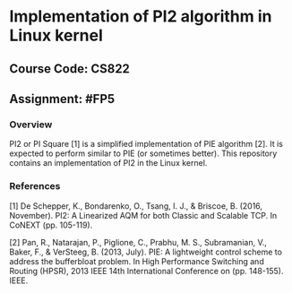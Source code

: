 # Implementation of PI2 algorithm in Linux kernel

## Course Code: CS822

## Assignment: #FP5

### Overview
PI2 or PI Square [1] is a simplified implementation of PIE algorithm [2]. It is expected to perform similar to PIE (or sometimes better). This repository contains an implementation of PI2 in the Linux kernel.

### References

[1] De Schepper, K., Bondarenko, O., Tsang, I. J., & Briscoe, B. (2016, November). PI2: A Linearized AQM for both Classic and Scalable TCP. In CoNEXT (pp. 105-119).

[2] Pan, R., Natarajan, P., Piglione, C., Prabhu, M. S., Subramanian, V., Baker, F., & VerSteeg, B. (2013, July). PIE: A lightweight control scheme to address the bufferbloat problem. In High Performance Switching and Routing (HPSR), 2013 IEEE 14th International Conference on (pp. 148-155). IEEE.

